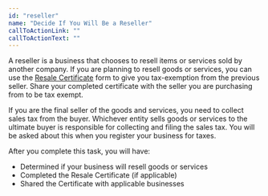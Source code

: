 ```yaml
---
id: "reseller"
name: "Decide If You Will Be a Reseller"
callToActionLink: ""
callToActionText: ""
---
```

A reseller is a business that chooses to resell items or services sold by another company. If you are planning to resell goods or services, you can use the [Resale Certificate](https://www.state.nj.us/treasury/taxation/pdf/other_forms/sales/st3.pdf) form to give you tax-exemption from the previous seller. Share your completed certificate with the seller you are purchasing from to be tax exempt. 

If you are the final seller of the goods and services, you need to collect sales tax from the buyer. Whichever entity sells goods or services to the ultimate buyer is responsible for collecting and filing the sales tax. You will be asked about this when you register your business for taxes.  

After you complete this task, you will have:
- Determined if your business will resell goods or services
- Completed the Resale Certificate (if applicable)
- Shared the Certificate with applicable businesses

